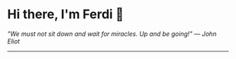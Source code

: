 <h1>Hi there, I'm Ferdi 👋</h1>

<p><em>
  "We must not sit down and wait for miracles. Up and be going!" — John Eliot
</em></p>

---
